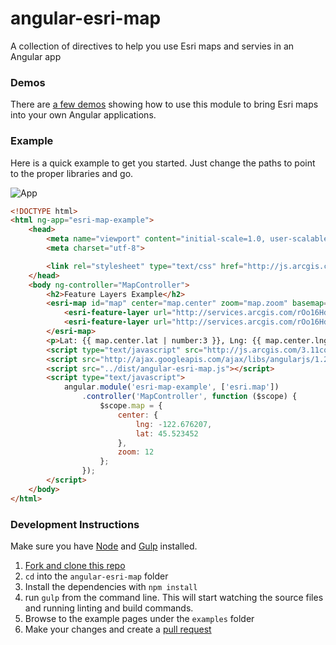 angular-esri-map
================

A collection of directives to help you use Esri maps and servies in an Angular app

### Demos
There are [a few demos](http://esri.github.io/angular-esri-map/app/index.html) showing how to use this module to bring Esri maps into your own Angular applications.

### Example
Here is a quick example to get you started. Just change the paths to point to the proper libraries and go.

![App](https://raw.github.com/Esri/angular-esri-map/master/angular-esri-map.png)

```html
<!DOCTYPE html>
<html ng-app="esri-map-example">
    <head>
        <meta name="viewport" content="initial-scale=1.0, user-scalable=no">
        <meta charset="utf-8">

        <link rel="stylesheet" type="text/css" href="http://js.arcgis.com/3.11/esri/css/esri.css">
    </head>
    <body ng-controller="MapController">
        <h2>Feature Layers Example</h2>
        <esri-map id="map" center="map.center" zoom="map.zoom" basemap="topo">
            <esri-feature-layer url="http://services.arcgis.com/rOo16HdIMeOBI4Mb/arcgis/rest/services/Portland_Parks/FeatureServer/0"></esri-feature-layer>
            <esri-feature-layer url="http://services.arcgis.com/rOo16HdIMeOBI4Mb/arcgis/rest/services/Heritage_Trees_Portland/FeatureServer/0"></esri-feature-layer>
        </esri-map>
        <p>Lat: {{ map.center.lat | number:3 }}, Lng: {{ map.center.lng | number:3 }}, Zoom: {{map.zoom}}</p>
        <script type="text/javascript" src="http://js.arcgis.com/3.11compact"></script>
        <script src="http://ajax.googleapis.com/ajax/libs/angularjs/1.2.16/angular.js"></script>
        <script src="../dist/angular-esri-map.js"></script>
        <script type="text/javascript">
            angular.module('esri-map-example', ['esri.map'])
                .controller('MapController', function ($scope) {
                    $scope.map = {
                        center: {
                            lng: -122.676207,
                            lat: 45.523452
                        },
                        zoom: 12
                    };
                });
        </script>
    </body>
</html>
```

### Development Instructions

Make sure you have [Node](http://nodejs.org/) and  [Gulp](https://github.com/gulpjs/gulp/blob/master/docs/getting-started.md#getting-started) installed.

1. [Fork and clone this repo](https://help.github.com/articles/fork-a-repo)
2. `cd` into the `angular-esri-map` folder
5. Install the dependencies with `npm install`
5. run `gulp` from the command line. This will start watching the source files and running linting and build commands.
6. Browse to the example pages under the `examples` folder
7. Make your changes and create a [pull request](https://help.github.com/articles/creating-a-pull-request)
